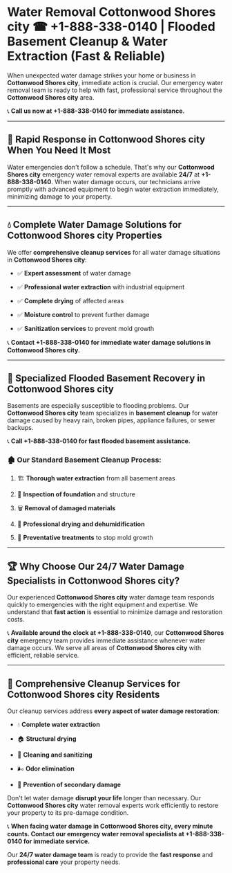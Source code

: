 # Water Removal Cottonwood Shores city ☎ +1-888-338-0140 | Flooded Basement Cleanup & Water Extraction (Fast & Reliable)

When unexpected water damage strikes your home or business in **Cottonwood Shores city**, immediate action is crucial. Our emergency water removal team is ready to help with fast, professional service throughout the **Cottonwood Shores city** area. 

📞 **Call us now at +1-888-338-0140 for immediate assistance.**
---
## 🚀 Rapid Response in Cottonwood Shores city When You Need It Most
Water emergencies don't follow a schedule. That's why our **Cottonwood Shores city** emergency water removal experts are available **24/7** at **+1-888-338-0140**. When water damage occurs, our technicians arrive promptly with advanced equipment to begin water extraction immediately, minimizing damage to your property.
---
## 💧 Complete Water Damage Solutions for Cottonwood Shores city Properties
We offer **comprehensive cleanup services** for all water damage situations in **Cottonwood Shores city**:
- ✅ **Expert assessment** of water damage  
- ✅ **Professional water extraction** with industrial equipment  
- ✅ **Complete drying** of affected areas  
- ✅ **Moisture control** to prevent further damage  
- ✅ **Sanitization services** to prevent mold growth  
📞 **Contact +1-888-338-0140 for immediate water damage solutions in Cottonwood Shores city.**
---
## 🌊 Specialized Flooded Basement Recovery in Cottonwood Shores city
Basements are especially susceptible to flooding problems. Our **Cottonwood Shores city** team specializes in **basement cleanup** for water damage caused by heavy rain, broken pipes, appliance failures, or sewer backups. 
📞 **Call +1-888-338-0140 for fast flooded basement assistance.**
### 🏚️ Our Standard Basement Cleanup Process:
1. 🏗️ **Thorough water extraction** from all basement areas  
2. 🔎 **Inspection of foundation** and structure  
3. 🗑️ **Removal of damaged materials**  
4. 💨 **Professional drying and dehumidification**  
5. 🚫 **Preventative treatments** to stop mold growth  
---
## 🏆 Why Choose Our 24/7 Water Damage Specialists in Cottonwood Shores city?
Our experienced **Cottonwood Shores city** water damage team responds quickly to emergencies with the right equipment and expertise. We understand that **fast action** is essential to minimize damage and restoration costs.
📞 **Available around the clock at +1-888-338-0140**, our **Cottonwood Shores city** emergency team provides immediate assistance whenever water damage occurs. We serve all areas of **Cottonwood Shores city** with efficient, reliable service.
---
## 🧹 Comprehensive Cleanup Services for Cottonwood Shores city Residents
Our cleanup services address **every aspect of water damage restoration**:
- 💧 **Complete water extraction**  
- 🏠 **Structural drying**  
- 🧼 **Cleaning and sanitizing**  
- 🌬️ **Odor elimination**  
- 🚫 **Prevention of secondary damage**  
Don't let water damage **disrupt your life** longer than necessary. Our **Cottonwood Shores city** water removal experts work efficiently to restore your property to its pre-damage condition.
📞 **When facing water damage in Cottonwood Shores city, every minute counts. Contact our emergency water removal specialists at +1-888-338-0140 for immediate service.**
Our **24/7 water damage team** is ready to provide the **fast response** and **professional care** your property needs.
